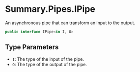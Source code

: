 # Summary.Pipes.IPipe
An asynchronous pipe that can transform an input to the output.

```cs
public interface IPipe<in I, O>
```

## Type Parameters
- `I`: The type of the input of the pipe.
- `O`: The type of the output of the pipe.

